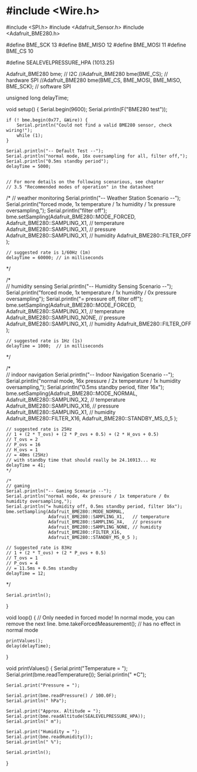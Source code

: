 # #include <Wire.h>
#include <SPI.h>
#include <Adafruit_Sensor.h>
#include <Adafruit_BME280.h>

#define BME_SCK 13
#define BME_MISO 12
#define BME_MOSI 11
#define BME_CS 10

#define SEALEVELPRESSURE_HPA (1013.25)

Adafruit_BME280 bme; // I2C
//Adafruit_BME280 bme(BME_CS); // hardware SPI
//Adafruit_BME280 bme(BME_CS, BME_MOSI, BME_MISO, BME_SCK); // software SPI

unsigned long delayTime;

void setup() {
    Serial.begin(9600);
    Serial.println(F("BME280 test"));

    if (! bme.begin(0x77, &Wire)) {
        Serial.println("Could not find a valid BME280 sensor, check wiring!");
        while (1);
    }

    Serial.println("-- Default Test --");
    Serial.println("normal mode, 16x oversampling for all, filter off,");
    Serial.println("0.5ms standby period");
    delayTime = 5000;
    
    
    // For more details on the following scenarious, see chapter
    // 3.5 "Recommended modes of operation" in the datasheet
    
/*
    // weather monitoring
    Serial.println("-- Weather Station Scenario --");
    Serial.println("forced mode, 1x temperature / 1x humidity / 1x pressure oversampling,");
    Serial.println("filter off");
    bme.setSampling(Adafruit_BME280::MODE_FORCED,
                    Adafruit_BME280::SAMPLING_X1, // temperature
                    Adafruit_BME280::SAMPLING_X1, // pressure
                    Adafruit_BME280::SAMPLING_X1, // humidity
                    Adafruit_BME280::FILTER_OFF   );
                      
    // suggested rate is 1/60Hz (1m)
    delayTime = 60000; // in milliseconds
*/

/*    
    // humidity sensing
    Serial.println("-- Humidity Sensing Scenario --");
    Serial.println("forced mode, 1x temperature / 1x humidity / 0x pressure oversampling");
    Serial.println("= pressure off, filter off");
    bme.setSampling(Adafruit_BME280::MODE_FORCED,
                    Adafruit_BME280::SAMPLING_X1,   // temperature
                    Adafruit_BME280::SAMPLING_NONE, // pressure
                    Adafruit_BME280::SAMPLING_X1,   // humidity
                    Adafruit_BME280::FILTER_OFF );
                      
    // suggested rate is 1Hz (1s)
    delayTime = 1000;  // in milliseconds
*/

/*    
    // indoor navigation
    Serial.println("-- Indoor Navigation Scenario --");
    Serial.println("normal mode, 16x pressure / 2x temperature / 1x humidity oversampling,");
    Serial.println("0.5ms standby period, filter 16x");
    bme.setSampling(Adafruit_BME280::MODE_NORMAL,
                    Adafruit_BME280::SAMPLING_X2,  // temperature
                    Adafruit_BME280::SAMPLING_X16, // pressure
                    Adafruit_BME280::SAMPLING_X1,  // humidity
                    Adafruit_BME280::FILTER_X16,
                    Adafruit_BME280::STANDBY_MS_0_5 );
    
    // suggested rate is 25Hz
    // 1 + (2 * T_ovs) + (2 * P_ovs + 0.5) + (2 * H_ovs + 0.5)
    // T_ovs = 2
    // P_ovs = 16
    // H_ovs = 1
    // = 40ms (25Hz)
    // with standby time that should really be 24.16913... Hz
    delayTime = 41;
    */
    
    /*
    // gaming
    Serial.println("-- Gaming Scenario --");
    Serial.println("normal mode, 4x pressure / 1x temperature / 0x humidity oversampling,");
    Serial.println("= humidity off, 0.5ms standby period, filter 16x");
    bme.setSampling(Adafruit_BME280::MODE_NORMAL,
                    Adafruit_BME280::SAMPLING_X1,   // temperature
                    Adafruit_BME280::SAMPLING_X4,   // pressure
                    Adafruit_BME280::SAMPLING_NONE, // humidity
                    Adafruit_BME280::FILTER_X16,
                    Adafruit_BME280::STANDBY_MS_0_5 );
                      
    // Suggested rate is 83Hz
    // 1 + (2 * T_ovs) + (2 * P_ovs + 0.5)
    // T_ovs = 1
    // P_ovs = 4
    // = 11.5ms + 0.5ms standby
    delayTime = 12;
*/

    Serial.println();
}


void loop() {
    // Only needed in forced mode! In normal mode, you can remove the next line.
    bme.takeForcedMeasurement(); // has no effect in normal mode
    
    printValues();
    delay(delayTime);
}


void printValues() {
    Serial.print("Temperature = ");
    Serial.print(bme.readTemperature());
    Serial.println(" *C");

    Serial.print("Pressure = ");

    Serial.print(bme.readPressure() / 100.0F);
    Serial.println(" hPa");

    Serial.print("Approx. Altitude = ");
    Serial.print(bme.readAltitude(SEALEVELPRESSURE_HPA));
    Serial.println(" m");

    Serial.print("Humidity = ");
    Serial.print(bme.readHumidity());
    Serial.println(" %");

    Serial.println();
}
